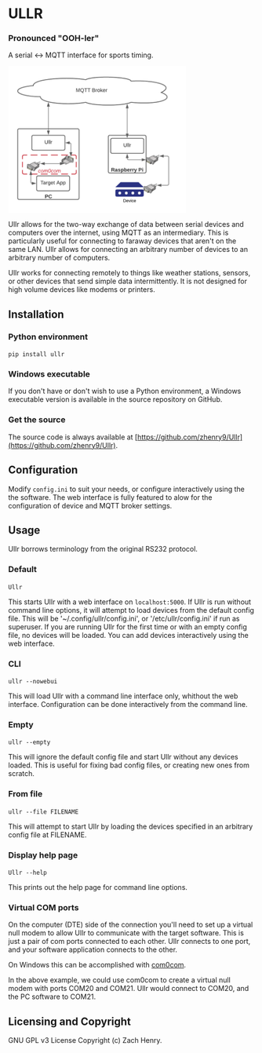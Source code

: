 # ULLR
### Pronounced "OOH-ler"
A serial <-> MQTT interface for sports timing.

<img src="https://github.com/zhenry9/ullr/raw/main/ullr-signal-flow.png" height="300" align="middle">

Ullr allows for the two-way exchange of data between serial devices and computers over the internet, 
using MQTT as an intermediary. 
This is particularly useful for connecting to faraway devices that aren't on the same LAN. 
Ullr allows for connecting an arbitrary number of devices to an arbitrary number of computers.

Ullr works for connecting remotely to things like weather stations, sensors, or other devices that send 
simple data intermittently. It is not designed for high volume devices like modems or printers.

## Installation
### Python environment
  
`pip install ullr`
  
### Windows executable
If you don't have or don't wish to use a Python environment, a Windows executable version is available in the source
repository on GitHub.

### Get the source
The source code is always available at [https://github.com/zhenry9/Ullr](https://github.com/zhenry9/Ullr).

## Configuration
Modify `config.ini` to suit your needs, or configure interactively using the the software. The web interface is fully featured to alow for the configuration of device and MQTT broker settings.

## Usage

Ullr borrows terminology from the original RS232 protocol. 

### Default
`Ullr`

This starts Ullr with a web interface on `localhost:5000`.
If Ullr is run without command line options, it will attempt to load devices from the default config file. This
will be '~/.config/ullr/config.ini', or '/etc/ullr/config.ini' if run as superuser. 
If you are running Ullr for the first time or with an empty config file, no devices will be loaded. You can add
devices interactively using the web interface.

### CLI
`ullr --nowebui`

This will load Ullr with a command line interface only, whithout the web interface. 
Configuration can be done interactively from the command line.

### Empty
`ullr --empty`

This will ignore the default config file and start Ullr without any devices loaded. This is useful for fixing bad
config files, or creating new ones from scratch.

### From file
`ullr --file FILENAME`

This will attempt to start Ullr by loading the devices specified in an arbitrary config file at FILENAME.


### Display help page

`Ullr --help`
  
This prints out the help page for command line options.


### Virtual COM ports
On the computer (DTE) side of the connection you'll need to set up a virtual null modem to allow Ullr to 
communicate with the target software. This is just a pair of com ports connected to each other. Ullr connects to 
one port, and your software application connects to the other. 

On Windows this can be accomplished with [com0com](https://sourceforge.net/projects/com0com/).

In the above example, we could use com0com to create a virtual null modem with ports COM20 and COM21. 
Ullr would connect to COM20, and the PC software to COM21.

## Licensing and Copyright
GNU GPL v3 License
Copyright (c) Zach Henry.
